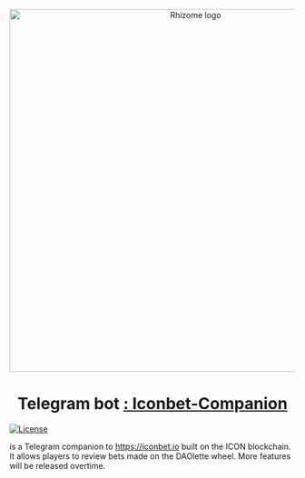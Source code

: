 <p align="center">
  <img 
    src="https://rhizomeicx.com/content/images/size/w2000/2019/05/20190501_RHIZOME-SPACE.jpg" 
    width="640px"
    alt="Rhizome logo">
</p>

<h1 align="center">Telegram bot <a href="https://github.com/iconation/Daedric" />: Iconbet-Companion </a> </h1>

[![License](https://img.shields.io/badge/License-Apache%202.0-blue.svg)](https://opensource.org/licenses/Apache-2.0)

is a Telegram companion to https://iconbet.io built on the ICON blockchain.
It allows players to review bets made on the DAOlette wheel. More features will be released overtime.
